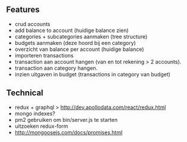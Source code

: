 ## Features
 - crud accounts
 - add balance to account (huidige balance zien)
 - categories + subcategories aanmaken (tree structure)
 - budgets aanmaken (deze hoord bij een category)
 - overzicht van balance per account (huidige balance)
 - importeren transactions
 - transaction aan account hangen (van en tot rekening > 2 accounts).
 - transaction aan category hangen.
 - inzien uitgaven in budget (transactions in category van budget)
 
 
## Technical  
 - redux + graphql > http://dev.apollodata.com/react/redux.html
 - mongo indexes?
 - pm2 gebruiken om bin/server.js te starten
 - uitzoeken redux-form
 - http://mongoosejs.com/docs/promises.html
 